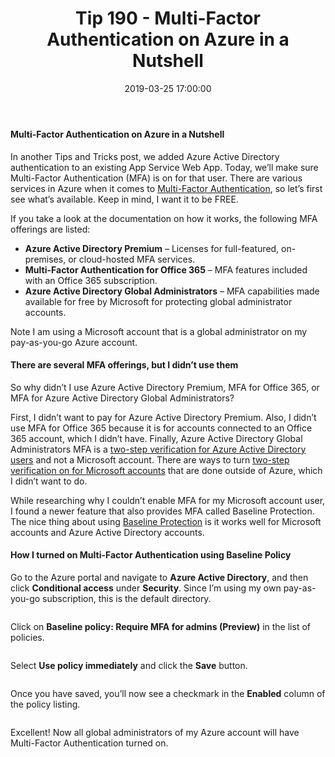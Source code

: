 ﻿---
type: post
title: "Tip 190 - Multi-Factor Authentication on Azure in a Nutshell"
excerpt: "Multi-Factor Authentication on Azure in a Nutshell"
tags: [azure, windows, portal, cloud, developers, tipsandtricks]
share: true
date: 2019-03-25 17:00:00
---

#### Multi-Factor Authentication on Azure in a Nutshell

In another Tips and Tricks post, we added Azure Active Directory authentication to an existing App Service Web App. Today, we’ll make sure Multi-Factor Authentication (MFA) is on for that user. There are various services in Azure when it comes to [Multi-Factor Authentication](https://azure.microsoft.com/en-us/services/multi-factor-authentication), so let’s first see what’s available. Keep in mind, I want it to be FREE.

If you take a look at the documentation on how it works, the following MFA offerings are listed:
* **Azure Active Directory Premium** – Licenses for full-featured, on-premises, or cloud-hosted MFA services.
* **Multi-Factor Authentication for Office 365** – MFA features included with an Office 365 subscription. 
* **Azure Active Directory Global Administrators** – MFA capabilities made available for free by Microsoft for protecting global administrator accounts.

Note I am using a Microsoft account that is a global administrator on my 
pay-as-you-go Azure account. 

#### There are several MFA offerings, but I didn’t use them

So why didn’t I use Azure Active Directory Premium, MFA for Office 365, or MFA for Azure Active Directory Global Administrators?

First, I didn’t want to pay for Azure Active Directory Premium. Also, I didn’t use MFA for Office 365 because it is for accounts connected to an Office 365 account, which I didn’t have. Finally, Azure Active Directory Global Administrators MFA is a [two-step verification for Azure Active Directory users](https://docs.microsoft.com/en-us/azure/active-directory/authentication/howto-mfa-userstates) and not a Microsoft account. There are ways to turn [two-step verification on for Microsoft accounts](https://support.microsoft.com/en-us/help/12408/microsoft-account-about-two-step-verification) that are done outside of Azure, which I didn’t want to do.

While researching why I couldn’t enable MFA for my Microsoft account user, I found a newer feature that also provides MFA called Baseline Protection. The nice thing about using [Baseline Protection](https://docs.microsoft.com/en-us/azure/active-directory/conditional-access/baseline-protection) is it works well for Microsoft accounts and Azure Active Directory accounts. 

#### How I turned on Multi-Factor Authentication using Baseline Policy
Go to the Azure portal and navigate to **Azure Active Directory**, and then click **Conditional access** under **Security**.  Since I’m using my own pay-as-you-go subscription, this is the default directory.

<img :src="$withBase('/files/mfa1.png')">

Click on **Baseline policy: Require MFA for admins (Preview)** in the list of policies.

<img :src="$withBase('/files/mfa2.png')">

Select **Use policy immediately** and click the **Save** button.

<img :src="$withBase('/files/mfa3.png')">

Once you have saved, you’ll now see a checkmark in the **Enabled** column of the policy listing.

<img :src="$withBase('/files/mfa4.png')">

Excellent! Now all global administrators of my Azure account will have Multi-Factor Authentication turned on.

<img :src="$withBase('/files/mfa5-small.gif')">

<img :src="$withBase('/files/mfa6-small.gif')">